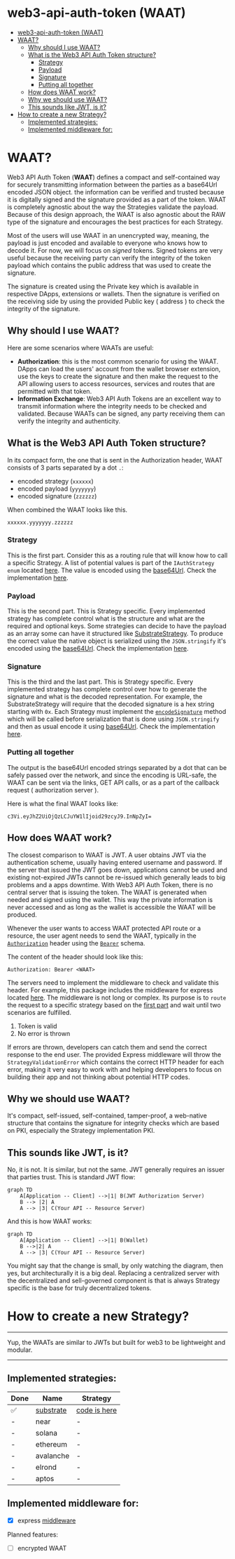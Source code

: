 # web3-api-auth-token (WAAT)

- [web3-api-auth-token (WAAT)](#web3-api-auth-token-waat)
- [WAAT?](#waat)
  - [Why should I use WAAT?](#why-should-i-use-waat)
  - [What is the Web3 API Auth Token structure?](#what-is-the-web3-api-auth-token-structure)
    - [Strategy](#strategy)
    - [Payload](#payload)
    - [Signature](#signature)
    - [Putting all together](#putting-all-together)
  - [How does WAAT work?](#how-does-waat-work)
  - [Why we should use WAAT?](#why-we-should-use-waat)
  - [This sounds like JWT, is it?](#this-sounds-like-jwt-is-it)
- [How to create a new Strategy?](#how-to-create-a-new-strategy)
  - [Implemented strategies:](#implemented-strategies)
  - [Implemented middleware for:](#implemented-middleware-for)

# WAAT?

Web3 API Auth Token (**WAAT**) defines a compact and self-contained way for securely transmitting information between the parties as a base64Url encoded JSON object. the information can be verified and trusted because it is digitally signed and the signature provided as a part of the token. WAAT is completely agnostic about the way the Strategies validate the payload. Because of this design approach, the WAAT is also agnostic about the RAW type of the signature and encourages the best practices for each Strategy.

Most of the users will use WAAT in an unencrypted way, meaning, the payload is just encoded and available to everyone who knows how to decode it. For now, we will focus on _signed_ tokens. Signed tokens are very useful because the receiving party can verify the integrity of the token payload which contains the public address that was used to create the signature.

The signature is created using the Private key which is available in respective DApps, extensions or wallets. Then the signature is verified on the receiving side by using the provided Public key ( address ) to check the integrity of the signature.

## Why should I use WAAT?

Here are some scenarios where WAATs are useful:

- **Authorization**: this is the most common scenario for using the WAAT. DApps can load the users' account from the wallet browser extension, use the keys to create the signature and then make the request to the API allowing users to access resources, services and routes that are permitted with that token.
- **Information Exchange**: Web3 API Auth Tokens are an excellent way to transmit information where the integrity needs to be checked and validated. Because WAATs can be signed, any party receiving them can verify the integrity and authenticity.

## What is the Web3 API Auth Token structure?

In its compact form, the one that is sent in the Authorization header, WAAT consists of 3 parts separated by a dot `.`:

- encoded strategy (`xxxxxx`)
- encoded payload (`yyyyyyy`)
- encoded signature (`zzzzzz`)

When combined the WAAT looks like this.

`xxxxxx.yyyyyyy.zzzzzz`

### Strategy

This is the first part. Consider this as a routing rule that will know how to call a specific Strategy. A list of potential values is part of the `IAuthStrategy enum` located [here](./src/strategies/strategies.ts). The value is encoded using the [base64Url](./src/utils/base64url.ts). Check the implementation [here](./src/strategies/BaseStrategy.ts).

### Payload

This is the second part. This is Strategy specific. Every implemented strategy has complete control what is the structure and what are the required and optional keys. Some strategies can decide to have the payload as an array some can have it structured like [SubstrateStrategy](./src/strategies/substrate/index.ts). To produce the correct value the native object is serialized using the `JSON.stringify` it's encoded using the [base64Url](./src/utils/base64url.ts). Check the implementation [here](./src/strategies/BaseStrategy.ts).

### Signature

This is the third and the last part. This is Strategy specific. Every implemented strategy has complete control over how to generate the signature and what is the decoded representation. For example, the SubstrateStrategy will require that the decoded signature is a hex string starting with `0x`. Each Strategy must implement the [`encodeSignature`](./src/strategies/BaseStrategy.ts) method which will be called before serialization that is done using `JSON.stringify` and then as usual encode it using [base64Url](./src/utils/base64url.ts). Check the implementation [here](./src/strategies/BaseStrategy.ts).

### Putting all together

The output is the base64Url encoded strings separated by a dot that can be safely passed over the network, and since the encoding is URL-safe, the WAAT can be sent via the links, GET API calls, or as a part of the callback request ( authorization server ).

Here is what the final WAAT looks like:

```
c3Vi.eyJhZ2UiOjQzLCJuYW1lIjoid29zcyJ9.InNpZyI=
```

## How does WAAT work?

The closest comparison to WAAT is JWT. A user obtains JWT via the authentication scheme, usually having entered username and password. If the server that issued the JWT goes down, applications cannot be used and existing not-expired JWTs cannot be re-issued which generally leads to big problems and a apps downtime. With Web3 API Auth Token, there is no central server that is issuing the token. The WAAT is generated when needed and signed using the wallet. This way the private information is never accessed and as long as the wallet is accessible the WAAT will be produced.

Whenever the user wants to access WAAT protected API route or a resource, the user agent needs to send the WAAT, typically in the [`Authorization`](https://developer.mozilla.org/en-US/docs/Web/HTTP/Headers/Authorization) header using the [`Bearer`](https://datatracker.ietf.org/doc/html/rfc6750) schema.

The content of the header should look like this:

```
Authorization: Bearer <WAAT>
```

The servers need to implement the middleware to check and validate this header. For example, this package includes the middleware for express located [here](./src/express/authMiddleware.ts). The middleware is not long or complex. Its purpose is to `route` the request to a specific strategy based on the [first part](#strategy) and wait until two scenarios are fulfilled.

1. Token is valid
2. No error is thrown

If errors are thrown, developers can catch them and send the correct response to the end user. The provided Express middleware will throw the `StrategyValidationError` which contains the correct HTTP header for each error, making it very easy to work with and helping developers to focus on building their app and not thinking about potential HTTP codes.

## Why we should use WAAT?

It's compact, self-issued, self-contained, tamper-proof, a web-native structure that contains the signature for integrity checks which are based on PKI, especially the Strategy implementation PKI.

## This sounds like JWT, is it?

No, it is not. It is similar, but not the same. JWT generally requires an issuer that parties trust. This is standard JWT flow:

```mermaid
graph TD
    A[Application -- Client] -->|1| B(JWT Authorization Server)
    B --> |2| A
    A --> |3| C(Your API -- Resource Server)
```

And this is how WAAT works:

```mermaid
graph TD
    A[Application -- Client] -->|1| B(Wallet)
    B -->|2| A
    A --> |3| C(Your API -- Resource Server)
```

You might say that the change is small, by only watching the diagram, then yes, but architecturally it is a big deal. Replacing a centralized server with the decentralized and sell-governed component is that is always Strategy specific is the base for truly decentralized tokens.

# How to create a new Strategy?

---

Yup, the WAATs are similar to JWTs but built for web3 to be lightweight and modular.

---

## Implemented strategies:

| Done | Name                              | Strategy                                    |
| ---- | --------------------------------- | ------------------------------------------- |
| ✅   | [substrate](https://substrate.io) | [code is here](./src/strategies/substrate/) |
| -    | near                              | -                                           |
| -    | solana                            | -                                           |
| -    | ethereum                          | -                                           |
| -    | avalanche                         | -                                           |
| -    | elrond                            | -                                           |
| -    | aptos                             | -                                           |

## Implemented middleware for:

- [x] express [middleware](./src/express/authMiddleware.ts)

Planned features:

- [ ] encrypted WAAT

